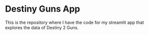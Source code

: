 # Destiny Guns App
This is the repository where I have the code for my streamlit app that explores the data of Destiny 2 Guns.
